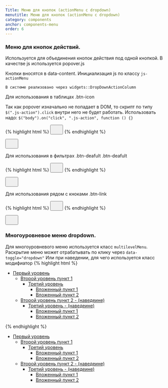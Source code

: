 ```yaml
---
Title: Меню для кнопок (actionMenu с dropdown)
menutitle: Меню для кнопок (actionMenu с dropdown)
category: components
anchor: components-menu
order: 6
---
```


### Меню для кнопок действий.

Используется для объединения кнопок действия под одной кнопкой. В качестве js используется popover.js

Кнопки вносятся в data-content. Инициализация js по классу `js-actionMenu`

`В системе реализовано через widgets::DropDownActionColumn`

Для использования в таблицах .btn-icon

Так как popover изначально не попадает в DOM, то скрипт по типу
`$(".js-action").click` внутри него не будет работать.
Использовать надо:
`$("body").on("click", ".js-action", function () {}`

{% highlight html %}
  <button class="btn-icon js-actionMenu"
          type="button"
          data-content="
            <button class='btn-default btn-block'>
              <span class='svg--icon'>
                <svg class='glyphicons-basic-pencil' width='24' height='24'>
                  <use xlink:href='dist/sprite.symbol.svg#glyphicons-pencil'></use>
                </svg>
              </span>
              <span class='btn-text'>Редактировать</span>
            </button>
          ">
          <span class="svg--icon">
            <svg class="glyphicons-more-vertical" width="24" height="24"><use xlink:href="dist/sprite.symbol.svg#glyphicons-more-vertical"></use></svg>
          </span>
  </button>
{% endhighlight %}

<div class="bs-docs-example">
<button class="btn-icon js-actionMenu" type="button" data-content="<button class='btn-default btn-block'><span class='svg--icon'><svg class='glyphicons-basic-pencil' width='24' height='24'><use xlink:href='dist/sprite.symbol.svg#glyphicons-pencil'></use></svg></span><span class='btn-text'>Редактировать</span></button> "><span class="svg--icon"><svg class="glyphicons-more-vertical" width="24" height="24"><use xlink:href="dist/sprite.symbol.svg#glyphicons-more-vertical"></use></svg></span></button>
</div>

Для использования в фильтрах .btn-deafult .btn-deafult

{% highlight html %}
  <button class="btn-default js-actionMenu"
          type="button"
          data-content="
            <button class='btn-default btn-block'>
              <span class='svg--icon'>
                <svg class='glyphicons-basic-pencil' width='24' height='24'>
                  <use xlink:href='dist/sprite.symbol.svg#glyphicons-pencil'></use>
                </svg>
              </span>
              <span class='btn-text'>Редактировать</span>
            </button>
          ">
          <span class="svg--icon">
            <svg class="glyphicons-more-vertical" width="24" height="24"><use xlink:href="dist/sprite.symbol.svg#glyphicons-more-vertical"></use></svg>
          </span>
  </button>
{% endhighlight %}

<div class="bs-docs-example">
<button class="btn-default js-actionMenu ml-10" type="button" data-content="<button class='btn-default btn-block'><span class='svg--icon'><svg class='glyphicons-basic-pencil' width='24' height='24'><use xlink:href='dist/sprite.symbol.svg#glyphicons-pencil'></use></svg></span><span class='btn-text'>Редактировать</span></button> "><span class="svg--icon"><svg class="glyphicons-more-vertical" width="24" height="24"><use xlink:href="dist/sprite.symbol.svg#glyphicons-more-vertical"></use></svg></span></button>
</div>

Для использования рядом с кноками .btn-link

{% highlight html %}
  <button class="btn-link js-actionMenu"
          type="button"
          data-content="
            <button class='btn-default btn-block'>
              <span class='svg--icon'>
                <svg class='glyphicons-basic-pencil' width='24' height='24'>
                  <use xlink:href='dist/sprite.symbol.svg#glyphicons-pencil'></use>
                </svg>
              </span>
              <span class='btn-text'>Редактировать</span>
            </button>
          ">
          <span class="svg--icon">
            <svg class="glyphicons-more-vertical" width="24" height="24"><use xlink:href="dist/sprite.symbol.svg#glyphicons-more-vertical"></use></svg>
          </span>
  </button>
  {% endhighlight %}

<div class="bs-docs-example">
<button class="btn-link js-actionMenu ml-10" type="button" data-content="<button class='btn-default btn-block'><span class='svg--icon'><svg class='glyphicons-basic-pencil' width='24' height='24'><use xlink:href='dist/sprite.symbol.svg#glyphicons-pencil'></use></svg></span><span class='btn-text'>Редактировать</span></button> "><span class="svg--icon"><svg class="glyphicons-more-vertical" width="24" height="24"><use xlink:href="dist/sprite.symbol.svg#glyphicons-more-vertical"></use></svg></span></button>
</div>

### Многоуровневое меню dropdown. 
Для многоуровневого меню используется класс `multilevelMenu`. 
Раскрытие меню может отрабатывать по клику через `data-toggle="dropdown"`
Или при наведении, для чего используется класс модифиатор
{% highlight html %}
 <ul class="multilevelMenu">
    <li class="dropdown">
      <a class="dropdown dropdown-toggle" href="#" data-toggle="dropdown">
        Первый уровень
      </a>
      <ul class="dropdown-menu">
        <li class="dropdown__items dropdown dropdown-submenu">
          <a class="dropdown__link dropdown-toggle" href="#" data-toggle="dropdown">
            Второй уровень пункт 1
          </a>
          <ul class="dropdown-menu">
            <li class="dropdown__items dropdown dropdown-submenu">
              <a class="dropdown__link dropdown-toggle" href="#" data-toggle="dropdown">
                Третий уровень
              </a>
              <ul class="dropdown-menu">
                <li class="dropdown__items">
                  <a class="dropdown__link" href="#">Вложенный пункт 1</a>
                </li>
                <li class="dropdown__items">
                  <a class="dropdown__link" href="#">Вложенный пункт 2</a>
                </li>
              </ul>
            </li>
          </ul>
        </li>
        <li class="dropdown__items dropdown dropdown-submenu dropdown-submenu_actionHover">
          <a class="dropdown__link dropdown-toggle" href="#" data-toggle="dropdown">
            Второй уровень пункт 2 - (наведеине)
          </a>
          <ul class="dropdown-menu">
            <li class="dropdown__items dropdown dropdown-submenu dropdown-submenu_actionHover">
              <a class="dropdown__link dropdown-toggle" href="#" data-toggle="dropdown">
                Третий уровень  - (наведеине)
              </a>
              <ul class="dropdown-menu">
                <li class="dropdown__items">
                  <a class="dropdown__link" href="#">Вложенный пункт 1</a>
                </li>
                <li class="dropdown__items">
                  <a class="dropdown__link" href="#">Вложенный пункт 2</a>
                </li>
              </ul>
            </li>
          </ul>
        </li>
      </ul>
    </li>
  </ul>
{% endhighlight %}

<div class="bs-docs-example">
  <ul class="multilevelMenu">
    <li class="dropdown">
      <a class="dropdown dropdown-toggle" href="#" data-toggle="dropdown">
        Первый уровень
      </a>
      <ul class="dropdown-menu">
        <li class="dropdown__items dropdown dropdown-submenu">
          <a class="dropdown__link dropdown-toggle" href="#" data-toggle="dropdown">
            Второй уровень пункт 1
          </a>
          <ul class="dropdown-menu">
            <li class="dropdown__items dropdown dropdown-submenu">
              <a class="dropdown__link dropdown-toggle" href="#" data-toggle="dropdown">
                Третий уровень
              </a>
              <ul class="dropdown-menu">
                <li class="dropdown__items">
                  <a class="dropdown__link" href="#">Вложенный пункт 1</a>
                </li>
                <li class="dropdown__items">
                  <a class="dropdown__link" href="#">Вложенный пункт 2</a>
                </li>
              </ul>
            </li>
          </ul>
        </li>
        <li class="dropdown__items dropdown dropdown-submenu dropdown-submenu_actionHover">
          <a class="dropdown__link dropdown-toggle" href="#" data-toggle="dropdown">
            Второй уровень пункт 2 - (наведеине)
          </a>
          <ul class="dropdown-menu">
            <li class="dropdown__items dropdown dropdown-submenu dropdown-submenu_actionHover">
              <a class="dropdown__link dropdown-toggle" href="#" data-toggle="dropdown">
                Третий уровень - (наведеине)
              </a>
              <ul class="dropdown-menu">
                <li class="dropdown__items">
                  <a class="dropdown__link" href="#">Вложенный пункт 1</a>
                </li>
                <li class="dropdown__items">
                  <a class="dropdown__link" href="#">Вложенный пункт 2</a>
                </li>
              </ul>
            </li>
          </ul>
        </li>
      </ul>
    </li>
  </ul>
</div>